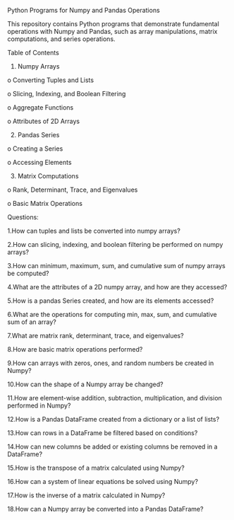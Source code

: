 Python Programs for Numpy and Pandas Operations

This repository contains Python programs that demonstrate fundamental operations with Numpy and Pandas, such as array manipulations, matrix computations, and series operations.

Table of Contents

1.	Numpy Arrays

o	Converting Tuples and Lists

o	Slicing, Indexing, and Boolean Filtering

o	Aggregate Functions

o	Attributes of 2D Arrays

2.	Pandas Series

o	Creating a Series

o	Accessing Elements

3.	Matrix Computations

o	Rank, Determinant, Trace, and Eigenvalues

o	Basic Matrix Operations

Questions:

1.How can tuples and lists be converted into numpy arrays?

2.How can slicing, indexing, and boolean filtering be performed on numpy arrays?

3.How can minimum, maximum, sum, and cumulative sum of numpy arrays be computed?

4.What are the attributes of a 2D numpy array, and how are they accessed?

5.How is a pandas Series created, and how are its elements accessed?

6.What are the operations for computing min, max, sum, and cumulative sum of an array?

7.What are matrix rank, determinant, trace, and eigenvalues?

8.How are basic matrix operations performed?

9.How can arrays with zeros, ones, and random numbers be created in Numpy?

10.How can the shape of a Numpy array be changed?

11.How are element-wise addition, subtraction, multiplication, and division performed in Numpy?

12.How is a Pandas DataFrame created from a dictionary or a list of lists?

13.How can rows in a DataFrame be filtered based on conditions?

14.How can new columns be added or existing columns be removed in a DataFrame?

15.How is the transpose of a matrix calculated using Numpy?

16.How can a system of linear equations be solved using Numpy?

17.How is the inverse of a matrix calculated in Numpy?

18.How can a Numpy array be converted into a Pandas DataFrame?

